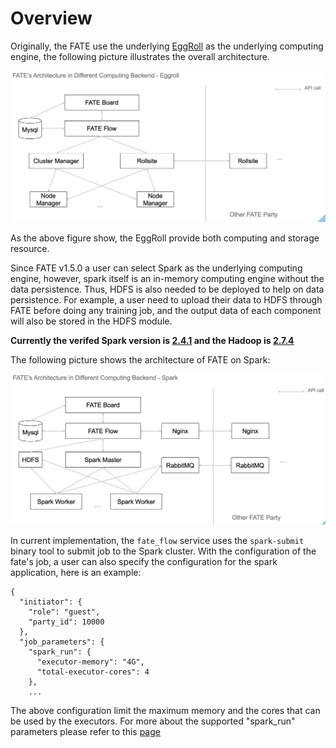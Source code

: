 # Overview

Originally, the FATE use the underlying [EggRoll]("https://github.com/WeBankFinTech/eggroll") as the underlying computing engine, the
following picture illustrates the overall architecture.

<div align="center">
  <img src="./images/arch_eggroll.png">
</div>

As the above figure show, the EggRoll provide both computing and storage resource.

Since FATE v1.5.0 a user can select Spark as the underlying computing engine, however, spark itself is an in-memory computing engine without the data persistence. Thus, HDFS is also needed to be deployed to help on data persistence. For example, a user need to upload their data to HDFS through FATE before doing any training job, and the output data of each component will also be stored in the HDFS module.

**Currently the verifed Spark version is [2.4.1](https://archive.apache.org/dist/spark/spark-2.4.1/spark-2.4.1-bin-hadoop2.7.tgz) and the Hadoop is [2.7.4](https://archive.apache.org/dist/hadoop/common/hadoop-2.7.4/hadoop-2.7.4.tar.gz)**

The following picture shows the architecture of FATE on Spark:
<div align="center">
  <img src="./images/arch_spark.png">
</div> 

In current implementation, the `fate_flow` service uses the `spark-submit` binary tool to submit job to the Spark cluster. With the configuration of the fate's job, a user can also specify the configuration for the spark application, here is an example:
```
{
  "initiator": {
    "role": "guest",
    "party_id": 10000
  },
  "job_parameters": {
    "spark_run": {
      "executor-memory": "4G",
      "total-executor-cores": 4
    },
    ...
```

The above configuration limit the maximum memory and the cores that can be used by the executors. For more about the supported "spark_run" parameters please refer to this [page](https://spark.apache.org/docs/latest/submitting-applications.html)